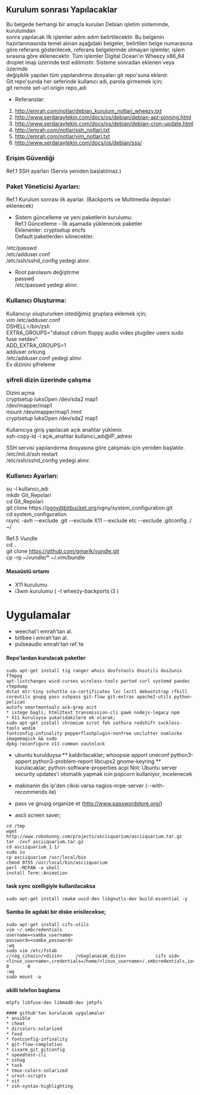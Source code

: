 ## Kurulum sonrası Yapılacaklar  
  
Bu belgede herhangi bir amaçla kurulan Debian işletim sisteminde, kurulumdan  
sonra yapılacak ilk işlemler adım adım belirtilecektir. Bu belgenin  
hazırlanmasında temel alınan aşağıdaki belgeler, belirtilen belge numarasına  
göre referans gösterilecek, referans belgelerinde olmayan işlemler, işlem  
sırasına göre eklenecektir.  Tüm işlemler Digital Ocean'ın Wheezy x86_64  
droplet imajı üzerinde test edilmistir.  Sisteme sonradan eklenen veya üzerinde  
değişiklik yapılan tüm yapılandırma dosyaları git repo'suna eklenir.   
Git repo'sunda her seferinde kullanıcı adı, parola girmemek için;  
git remote set-url origin repo_adı   
  
* Referanslar:  
1) http://emrah.com/notlar/debian_kurulum_notlari_wheezy.txt  
2) http://www.serdaraytekin.com/docs/os/debian/debian-apt-pinning.html  
3) http://www.serdaraytekin.com/docs/os/debian/debian-cron-update.html  
4) http://emrah.com/notlar/ssh_notlari.txt  
5) http://emrah.com/notlar/vim_notlari.txt  
6) http://www.serdaraytekin.com/docs/os/debian/sss/  
  
### Erişim Güvenliği  
Ref.1 SSH ayarları (Servis yeniden başlatılmaz.)  
  
### Paket Yöneticisi Ayarları:  
Ref.1 Kurulum sonrası ilk ayarlar. (Backports ve Multimedia depolari eklenecek)  
  
* Sistem güncelleme ve yeni paketlerin kurulumu:  
Ref.1 Güncelleme - İlk aşamada yüklenecek paketler   
Eklenenler: cryptsetup encfs  
Default paketlerden silinecekler.   
  
/etc/passwd   
/etc/adduser.conf  
/etc/ssh/sshd_config yedegi alınır.  
  
* Root parolasını değiştirme  
passwd  
/etc/passwd yedegi alınır.  
  
  
### Kullanıcı Oluşturma:  
Kullanıcıyı oluştururken istediğimiz gruplara eklemek için;  
vim /etc/adduser.conf  
DSHELL=/bin/zsh  
EXTRA_GROUPS="dialout cdrom floppy audio video plugdev users sudo fuse netdev"  
ADD_EXTRA_GROUPS=1  
adduser orkung  
/etc/adduser.conf  yedegi alınır.  
Ev dizinini şifreleme  
  
### şifreli dizin üzerinde çalışma  
Dizini açma  
cryptsetup luksOpen /dev/sda2 map1  
/dev/mapper/map1  
mount  /dev/mapper/map1 /mnt  
cryptsetup luksOpen /dev/sda2 map1  
  
  
Kullanıcıya giriş yapılacak açık anahtar yüklenir.  
ssh-copy-id -i açık_anahtar kullanıcı_adı@IP_adresi  
  
SSH servisi yapılandırma dosyasına göre çalışması için yeniden başlatılır.   
/etc/init.d/ssh restart  
/etc/ssh/sshd_config yedegi alınır.  
  
### Kullanıcı Ayarları:  
su -l kullanıcı_adı  
mkdir Git_Repolari  
cd Git_Repolari  
git clone https://ogny@bitbucket.org/ogny/system_configuration.git  
cd system_configuration  
rsync -avh --exclude .git --exclude X11 --exclude etc --exclude .gitconfig ./ ~/  
  
Ref.5 Vundle  
cd ..  
git clone https://github.com/gmarik/vundle.git  
cp -rp ~/vundle/* ~/.vim/bundle  
  
#### Masaüstü ortamı  
* X11 kurulumu   
* i3wm kurulumu ( -t wheezy-backports i3 )  
  
# Uygulamalar  
*  weechat'i emrah'tan al.  
*  bitlbee i emrah'tan al.  
*  pulseaudio emrah'tan ref.'te  
#### Repo'lardan kurulacak paketler  
```  
sudo apt-get install tig ranger whois dosfstools dnsutils dos2unix ffmpeg  
apt-listchanges wicd-curses wireless-tools parted curl systemd pandoc rtmpdump  
dstat mtr-tiny sshuttle ca-certificates lxc lxctl debootstrap rfkill  
coreutils gnupg pass sshpass git-flow git-extras apache2-utils python-pelican
autofs smartmontools ack-grep acct
* istege bagli; html2text transmission-cli gawk nodejs-legacy npm
* X11 kuruluysa yukaridakilere ek olarak;  
sudo apt-get install chromium scrot feh zathura redshift suckless-tools wodim  
fontconfig-infinality pepperflashplugin-nonfree unclutter numlockx imagemagick && sudo
dpkg-reconfigure x11-common xautolock
```  
* ubuntu kurulduysa 
    ** kaldirilacaklar;
       whoopsie  apport oneconf python3-apport python3-problem-report libcups2
       gnome-keyring
    ** kurulacaklar; 
       python-software-properties
       acpi
Not: Ubuntu server security updates'i otomatik yapmak icin popcorn kullaniyor,
incelenecek
  
* makinanin dis ip'den cikisi varsa nagios-nrpe-server (--with-recommends ile)  
* pass ve gnupg organize et (http://www.passwordstore.org/)  

* ascii screen saver;
```
cd /tmp
wget http://www.robobunny.com/projects/asciiquarium/asciiquarium.tar.gz
tar -zxvf asciiquarium.tar.gz
cd asciiquarium_1.1/
sudo su
cp asciiquarium /usr/local/bin
chmod 0755 /usr/local/bin/asciiquarium
perl -MCPAN -e shell
install Term::Animation
```

#### task sync ozelligiyle kullanilacaksa  
```  
sudo apt-get install cmake uuid-dev libgnutls-dev build-essential -y  
```  
#### Samba ile agdaki bir diske erisilecekse;
```  
sudo apt-get install cifs-utils
vim ~/.smbcredentials 
username=<samba_username>
password=<samba_password>
:wq
sudo vim /etc/fstab 
//<ag_cihazi>/<dizin>     /<baglanacak_dizin>           cifs uid=<linux_username>,credentials=/home/<linux_username>/.smbcredentials,iocharset=utf8,sec=ntlm 0       0
:wq
sudo mount -a
```  

#### akilli telefon baglama
```
mtpfs libfuse-dev libmad0-dev jmtpfs
  
#### github'tan kurulacak uygulamalar  
* ansible
* cheat  
* dircolors-solarized  
* fasd  
* fontconfig-infinality  
* git-flow-completion 
* sixarm_git_gitconfig  
* speedtest-cli
* sshag  
* task  
* tmux-colors-solarized  
* urxvt-scripts  
* vit  
* zsh-syntax-highlighting  
